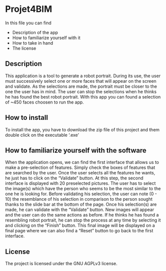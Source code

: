 # Projet4BIM

In this file you can find
  - Description of the app
  - How to familiarize yourself with it
  - How to take in hand
  - The license


Description
-------
This application is a tool to generate a robot portrait. During its use, the user must successively select one or more faces that will appear on the screen and validate. As the selections are made, the portrait must be closer to the one the user has in mind. The user can stop the selections when he thinks he has found the best robot portrait.
With this app you can found a selection of ~450 faces choosen to run the app. 


How to install
-------
To install the app, you have to download the zip file of this project and them double click on the executable ‘.exe’


 How to familiarize yourself with the software
-------
When the application opens, we can find the first interface that allows us to make a pre-selection of features. Simply check the boxes of features that are searched by the user. Once the user selects all the features he wants, he just has to click on the “Validate” button.
At this step, the second interface is displayed with 20 preselected pictures. The user has to select the image(s) which have the person who seems to be the most similar to the one he is looking for. Before validating his selection, the user can note (0 - 10)  the resemblance of his selection in comparison to the person sought thanks to the slide bar at the bottom of the page. Once his selection(s) are made, he can validate with the “Validate” button. New images will appear and the user can do the same actions as before. If he thinks he has found a resembling robot portrait, he can stop the process at any time by selecting it and clicking on the “Finish” button. This final image will be displayed on a final page where we can also find a “Reset” button to go back to the first interface.



License
-------

The project is licensed under the GNU AGPLv3 license.

